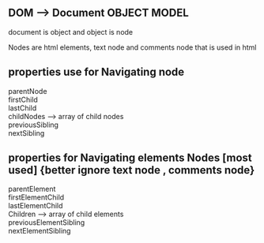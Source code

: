 ## DOM --> Document OBJECT MODEL

document is object and object is node

Nodes are html elements, text node and comments node
that is used in html

## properties use for Navigating node

parentNode  
firstChild  
lastChild  
childNodes --> array of child nodes  
previousSibling  
nextSibling  

## properties for Navigating elements Nodes [most used] {better ignore text node , comments node}

parentElement  
firstElementChild  
lastElementChild  
Children --> array of child elements  
previousElementSibling  
nextElementSibling  
